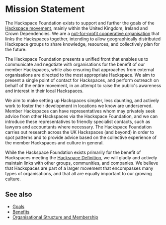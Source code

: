 # Mission Statement

The Hackspace Foundation exists to support and further the goals of the [Hackspace movement](define.md), mainly within the United Kingdom, Ireland and Crown Dependencies. We are a [not-for-profit cooperative organisation](structure.md) that links the Hackspaces together, intending to allow geographically distributed Hackspace groups to share knowledge, resources, and collectively plan for the future.

The Hackspace Foundation presents a unified front that enables us to communicate and negotiate with organisations for the benefit of our member Hackspaces, while also ensuring that approaches from external organisations are directed to the most appropriate Hackspace. We aim to present a single point of contact for Hackspaces, and perform outreach on behalf of the entire movement, in an attempt to raise the public's awareness and interest in their local Hackspaces.

We aim to make setting up Hackspaces simpler, less daunting, and actively work to foster their development in locations we know are underserved. Member Hackspaces can have representatives whom may privately seek advice from other Hackspaces via the Hackspace Foundation, and we can introduce these representatives to friendly specialist contacts, such as lawyers and accountants where necessary. The Hackspace Foundation carries out research across the UK Hackspaces (and beyond) in order to spot patterns and to provide advice based on the collective experience of the member Hackspaces and culture in general.

While the Hackspace Foundation exists primarily for the benefit of Hackspaces meeting the [Hackspace Definition](define.md), we will gladly and actively maintain links with other groups, communities, and companies. We believe that Hackspaces are part of a larger movement that encompasses many types of organisations, and that all are equally important to our growing culture.

## See also

* [Goals](goals.md)
* [Benefits](benefits.md)
* [Organisational Structure and Membership](structure.md)
